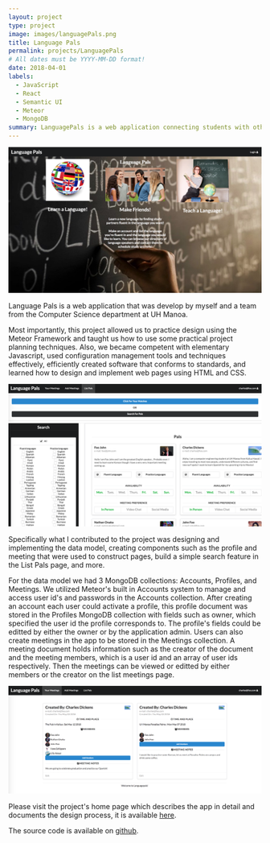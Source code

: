 ```yaml
---
layout: project
type: project
image: images/languagePals.png
title: Language Pals
permalink: projects/LanguagePals
# All dates must be YYYY-MM-DD format!
date: 2018-04-01
labels:
  - JavaScript
  - React
  - Semantic UI
  - Meteor
  - MongoDB
summary: LanguagePals is a web application connecting students with others who want to practice speaking a new language. 
---
```


<img class="ui medium right floated rounded image" src="../images/languagePals.png">

Language Pals is a web application that was develop by myself and a team from the Computer Science department at UH Manoa.

Most importantly, this project allowed us to practice design using the Meteor Framework and taught us how to use some practical project planning techniques. Also, we became competent with elementary Javascript, used configuration management tools and techniques effectively, efficiently created software that conforms to standards, and learned how to design and implement web pages using HTML and CSS.

<img class="ui small left floated rounded image" src="../images/languagePalsSearch.png">

Specifically what I contributed to the project was designing and implementing the data model, creating components such as the profile and meeting that were used to construct pages, build a simple search feature in the List Pals page, and more.

For the data model we had 3 MongoDB collections: Accounts, Profiles, and Meetings. We utilized Meteor's built in Accounts system to manage and access user id's and passwords in the Accounts collection. After creating an account each user could activate a profile, this profile document was stored in the Profiles MongoDB collection with fields such as owner, which specified the user id the profile corresponds to. The profile's fields could be editted by either the owner or by the application admin. Users can also create meetings in the app to be stored in the Meetings collection. A meeting document holds information such as the creator of the document and the meeting members, which is a user id and an array of user ids respectively. Then the meetings can be viewed or editted by either members or the creator on the list meetings page. 

<img class="ui medium right floated rounded image" src="../images/languagePalsListMeetings.png">

Please visit the project's home page which describes the app in detail and documents the design process, it is available [here](https://languagepals.github.io/).

The source code is available on [github](https://github.com/languagepals/languagepals).
